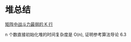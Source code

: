 # 堆总结

[矩阵中战斗力最弱的 K 行](https://leetcode-cn.com/problems/the-k-weakest-rows-in-a-matrix/)

n 个数直接初始化堆的时间复杂度是 O(n), 证明参考算法导论 6.3

